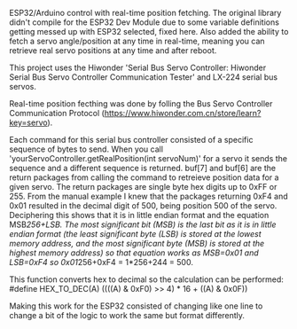 ESP32/Arduino control with real-time position fetching. The original library didn't compile for the ESP32 Dev Module due to some variable definitions getting messed up with ESP32 selected, fixed here. Also added the ability to fetch a servo angle/position at any time in real-time, meaning you can retrieve real servo positions at any time and after reboot.

This project uses the Hiwonder 'Serial Bus Servo Controller: Hiwonder Serial Bus Servo Controller Communication Tester' and LX-224 serial bus servos.

Real-time position fecthing was done by folling the Bus Servo Controller Communication Protocol (https://www.hiwonder.com.cn/store/learn?key=servo).

Each command for this serial bus controller consisted of a specific sequence of bytes to send. When you call 'yourServoController.getRealPosition(int servoNum)' for a servo it sends the sequence and a different sequence is returned. buf[7] and buf[6] are the return packages from calling the command to retreieve position data for a given servo. The return packages are single byte hex digits up to 0xFF or 255. From the manual example I knew that the packages returning 0xF4 and 0x01 resulted in the decimal digit of 500, being position 500 of the servo. Deciphering this shows that it is in little endian format and the equation MSB*256+LSB. The most significant bit (MSB) is the last bit as it is in little endian format (the least significant byte (LSB) is stored at the lowest memory address, and the most significant byte (MSB) is stored at the highest memory address) so that equation works as MSB=0x01 and LSB=0xF4 so 0x01*256+0xF4 = 1*256+244 = 500. 

This function converts hex to decimal so the calculation can be performed: #define HEX_TO_DEC(A) ((((A) & 0xF0) >> 4) * 16 + ((A) & 0x0F))


Making this work for the ESP32 consisted of changing like one line to change a bit of the logic to work the same but format differently.
